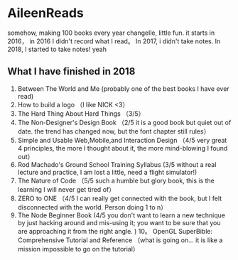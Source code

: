 # AileenReads
somehow, making 100 books every year changelle, little fun. it starts in 2016， in 2016 I didn't record what I read。
In 2017, i didn't take notes. In 2018, I started to take notes! yeah

## What I have finished in 2018
1. Between The World and Me (probably one of the best books I have ever read)
2. How to build a logo （I like NICK <3）
3. The Hard Thing About Hard Things （3/5）
4. The Non-Designer's Design Book （2/5 it is a good book but quiet out of date. the trend has changed now, but the font chapter still rules）
5. Simple and Usable Web,Mobile,and Interaction Design （4/5 very great 4 principles, the more I thought about it, the more mind-blowing I found out）
6. Rod Machado's Ground School Training Syllabus (3/5 without a real lecture and practice, I am lost a little, need a flight simulator!)
7. The Nature of Code （5/5 such a humble but glory book, this is the learning I will never get tired of）
8. ZERO to ONE （4/5 I can really get connected with the book, but I felt disconnected with the world. Person doing 1 to n）
9. The Node Beginner Book (4/5 you don't want to learn a new technique by just hacking around and mis-using it; you want to be sure that you are approaching it from the right angle. )
10。 OpenGL SuperBible: Comprehensive Tutorial and Reference （what is going on... it is like a mission impossible to go on the tutorial）
